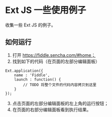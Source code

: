 # Ext JS 一些使用例子

收集一些 Ext JS 的例子。

## 如何运行

1. 打开 https://fiddle.sencha.com/#home；
2. 找到如下的代码（在页面的左部分编辑面板）
```
Ext.application({
    name : 'Fiddle',
    launch : function() {
        // TODO 将整个文件的代码内容拷贝到这里
    }
});
```
3. 点击页面的左部分编辑面板的左上角的运行按钮；
4. 在页面的右部分编辑面板看到执行结果。
